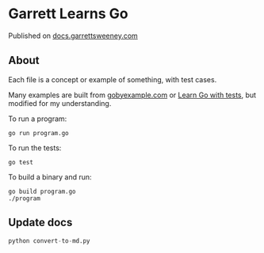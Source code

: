# Garrett Learns Go

Published on [docs.garrettsweeney.com](https://docs.garrettsweeney.com)

## About

Each file is a concept or example of something, with test cases.

Many examples are built from [gobyexample.com](https://gobyexample.com/) or [Learn Go with tests](https://quii.gitbook.io/learn-go-with-tests), but modified for my understanding.

To run a program:
```
go run program.go
```

To run the tests:
```
go test
```

To build a binary and run:
```
go build program.go
./program
```

## Update docs

```python
python convert-to-md.py
```
